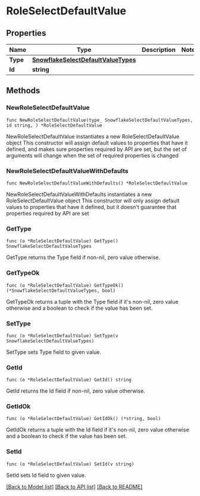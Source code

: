 # RoleSelectDefaultValue

## Properties

Name | Type | Description | Notes
------------ | ------------- | ------------- | -------------
**Type** | [**SnowflakeSelectDefaultValueTypes**](SnowflakeSelectDefaultValueTypes.md) |  | 
**Id** | **string** |  | 

## Methods

### NewRoleSelectDefaultValue

`func NewRoleSelectDefaultValue(type_ SnowflakeSelectDefaultValueTypes, id string, ) *RoleSelectDefaultValue`

NewRoleSelectDefaultValue instantiates a new RoleSelectDefaultValue object
This constructor will assign default values to properties that have it defined,
and makes sure properties required by API are set, but the set of arguments
will change when the set of required properties is changed

### NewRoleSelectDefaultValueWithDefaults

`func NewRoleSelectDefaultValueWithDefaults() *RoleSelectDefaultValue`

NewRoleSelectDefaultValueWithDefaults instantiates a new RoleSelectDefaultValue object
This constructor will only assign default values to properties that have it defined,
but it doesn't guarantee that properties required by API are set

### GetType

`func (o *RoleSelectDefaultValue) GetType() SnowflakeSelectDefaultValueTypes`

GetType returns the Type field if non-nil, zero value otherwise.

### GetTypeOk

`func (o *RoleSelectDefaultValue) GetTypeOk() (*SnowflakeSelectDefaultValueTypes, bool)`

GetTypeOk returns a tuple with the Type field if it's non-nil, zero value otherwise
and a boolean to check if the value has been set.

### SetType

`func (o *RoleSelectDefaultValue) SetType(v SnowflakeSelectDefaultValueTypes)`

SetType sets Type field to given value.


### GetId

`func (o *RoleSelectDefaultValue) GetId() string`

GetId returns the Id field if non-nil, zero value otherwise.

### GetIdOk

`func (o *RoleSelectDefaultValue) GetIdOk() (*string, bool)`

GetIdOk returns a tuple with the Id field if it's non-nil, zero value otherwise
and a boolean to check if the value has been set.

### SetId

`func (o *RoleSelectDefaultValue) SetId(v string)`

SetId sets Id field to given value.



[[Back to Model list]](../README.md#documentation-for-models) [[Back to API list]](../README.md#documentation-for-api-endpoints) [[Back to README]](../README.md)


